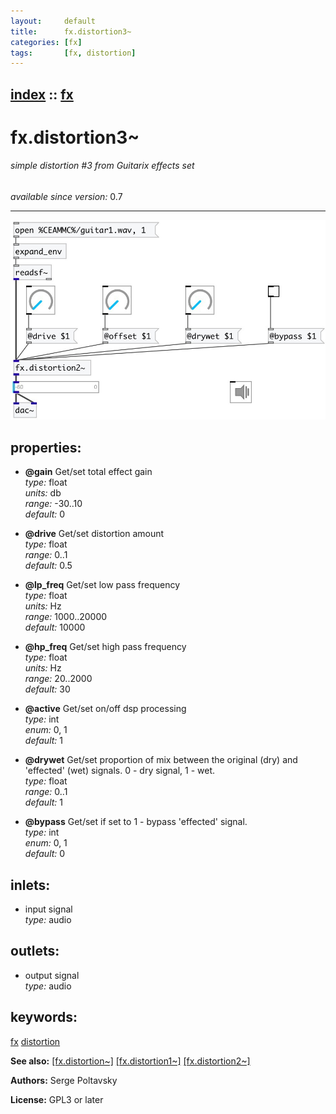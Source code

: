 ```yaml
---
layout:     default
title:      fx.distortion3~
categories: [fx]
tags:       [fx, distortion]
---
```

[index](index.html) :: [fx](category_fx.html)
---

# fx.distortion3~

###### simple distortion #3 from Guitarix effects set

*available since version:* 0.7

---




[![example](../examples/img/fx.distortion3~.jpg)](../examples/pd/fx.distortion3~.pd)







## properties:

* **@gain** 
Get/set total effect gain<br>
_type:_ float<br>
_units:_ db<br>
_range:_ -30..10<br>
_default:_ 0<br>

* **@drive** 
Get/set distortion amount<br>
_type:_ float<br>
_range:_ 0..1<br>
_default:_ 0.5<br>

* **@lp_freq** 
Get/set low pass frequency<br>
_type:_ float<br>
_units:_ Hz<br>
_range:_ 1000..20000<br>
_default:_ 10000<br>

* **@hp_freq** 
Get/set high pass frequency<br>
_type:_ float<br>
_units:_ Hz<br>
_range:_ 20..2000<br>
_default:_ 30<br>

* **@active** 
Get/set on/off dsp processing<br>
_type:_ int<br>
_enum:_ 0, 1<br>
_default:_ 1<br>

* **@drywet** 
Get/set proportion of mix between the original (dry) and &#39;effected&#39; (wet) signals. 0 -
dry signal, 1 - wet.<br>
_type:_ float<br>
_range:_ 0..1<br>
_default:_ 1<br>

* **@bypass** 
Get/set if set to 1 - bypass &#39;effected&#39; signal.<br>
_type:_ int<br>
_enum:_ 0, 1<br>
_default:_ 0<br>



## inlets:

* input signal<br>
_type:_ audio



## outlets:

* output signal<br>
_type:_ audio



## keywords:

[fx](keywords/fx.html)
[distortion](keywords/distortion.html)



**See also:**
[\[fx.distortion~\]](fx.distortion~.html)
[\[fx.distortion1~\]](fx.distortion1~.html)
[\[fx.distortion2~\]](fx.distortion2~.html)




**Authors:** Serge Poltavsky




**License:** GPL3 or later





